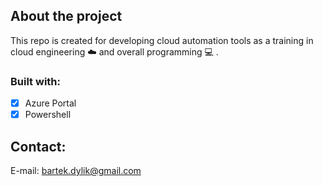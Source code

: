 ## About the project
This repo is created for developing cloud automation tools as a training in cloud engineering :cloud: and overall programming :computer: .

### Built with:
- [x] Azure Portal
- [x] Powershell

## Contact:
E-mail: bartek.dylik@gmail.com
